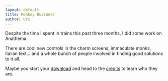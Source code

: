 ```yaml
---
layout: default
title: Monkey Business
author: Urs
---
```


Despite the time I spent in trains this past three months, I did some work on Anathema.

There are cool new controls in the charm screens, immaculate monks, italian text...
and a whole bunch of people involved in finding good solutions to it all.</p>

Maybe you start your [download](/downloads.html) and head to the <a href="/credits.html">credits</a> to learn who they are.
